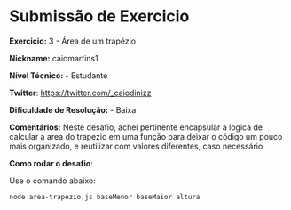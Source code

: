 # Submissão de Exercicio

**Exercicio:** 3 - Área de um trapézio

**Nickname:** caiomartins1

**Nível Técnico:** - Estudante

**Twitter**: https://twitter.com/_caiodinizz

**Dificuldade de Resolução:** - Baixa

**Comentários:** Neste desafio, achei pertinente encapsular a logica de calcular a area do trapezio em uma função para deixar o código um pouco mais organizado, e reutilizar com valores diferentes, caso necessário

**Como rodar o desafio**:

Use o comando abaixo:

```bash
node area-trapezio.js baseMenor baseMaior altura
```
